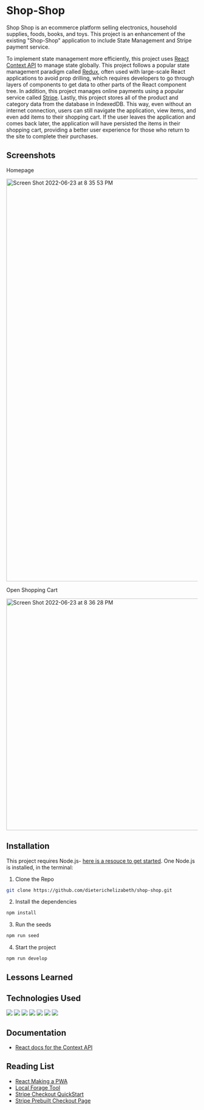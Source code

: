 # Shop-Shop

Shop Shop is an ecommerce platform selling electronics, household supplies, foods, books, and toys. This project is an enhancement of the existing "Shop-Shop" application to include State Management and Stripe payment service.

To implement state management more efficiently, this project uses [React Context API](https://reactjs.org/docs/context.html) to manage state globally. This project follows a popular state management paradigm called [Redux](https://redux.js.org/understanding/thinking-in-redux/three-principles), often used with large-scale React applications to avoid prop drilling, which requires developers to go through layers of components to get data to other parts of the React component tree. In addition, this project manages online payments using a popular service called [Stripe](https://stripe.com/). Lastly, this project stores all of the product and category data from the database in IndexedDB. This way, even without an internet connection, users can still navigate the application, view items, and even add items to their shopping cart. If the user leaves the application and comes back later, the application will have persisted the items in their shopping cart, providing a better user experience for those who return to the site to complete their purchases.

## Screenshots

Homepage

<img width="1058" alt="Screen Shot 2022-06-23 at 8 35 53 PM" src="https://user-images.githubusercontent.com/95142863/175443675-bd45daf6-86e4-401a-b2f5-13d6eddd0d4c.png">

Open Shopping Cart

<img width="609" alt="Screen Shot 2022-06-23 at 8 36 28 PM" src="https://user-images.githubusercontent.com/95142863/175443874-2735ae18-453e-4b63-915c-47b9bcc131cb.png">

## Installation

This project requires Node.js- [here is a resouce to get started](https://nodejs.org/en/). One Node.js is installed, in the terminal:

1. Clone the Repo

```bash
git clone https://github.com/dieterichelizabeth/shop-shop.git
```

2. Install the dependencies

```bash
npm install
```

3. Run the seeds

```bash
npm run seed
```

4. Start the project

```bash
npm run develop
```

## Lessons Learned

## Technologies Used

<img src="https://img.shields.io/badge/react%20os-0088CC?style=for-the-badge&logo=reactos&logoColor=white" /> <img src="https://img.shields.io/badge/Node%20js-339933?style=for-the-badge&logo=nodedotjs&logoColor=white" /> <img src="https://img.shields.io/badge/Express%20js-000000?style=for-the-badge&logo=express&logoColor=white"/> <img src="https://img.shields.io/badge/JavaScript-323330?style=for-the-badge&logo=javascript&logoColor=F7DF1E" /> <img src="https://img.shields.io/badge/Apollo%20GraphQL-311C87?&style=for-the-badge&logo=Apollo%20GraphQL&logoColor=white" /> <img src="https://img.shields.io/badge/Stripe-626CD9?style=for-the-badge&logo=Stripe&logoColor=white"/> <img src="https://img.shields.io/badge/JWT-000000?style=for-the-badge&logo=JSON%20web%20tokens&logoColor=white" />

## Documentation

- [React docs for the Context API](https://reactjs.org/docs/context.html)

## Reading List

- [React Making a PWA](https://create-react-app.dev/docs/making-a-progressive-web-app/)
- [Local Forage Tool](https://github.com/localForage/localForage)
- [Stripe Checkout QuickStart](https://stripe.com/docs/checkout/quickstart)
- [Stripe Prebuilt Checkout Page](https://stripe.com/docs/checkout/quickstart)
